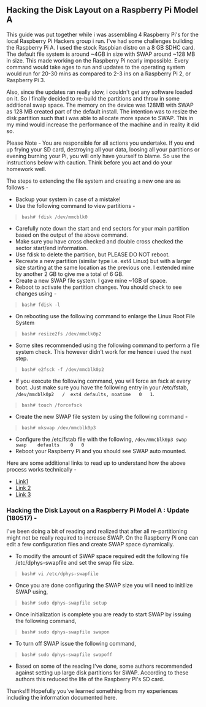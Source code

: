 

## Hacking the Disk Layout on a Raspberry Pi Model A 

This guide was put together while i was assembling 4 Raspberry Pi's for the local Raspberry Pi Hackers group i run. I've had some challenges building the Raspberry Pi A. I used the stock Raspbian distro on a 8 GB SDHC card. The default file system is around ~4GB in size with SWAP around ~128 MB in size. This made working on the Raspberry Pi nearly impossible. Every command would take ages to run and updates to the operating system would run for 20-30 mins as compared to 2-3 ins on a Raspberry Pi 2, or Raspberry Pi 3.  

Also, since the updates ran really slow, i couldn't get any software loaded on it. So I finally decided to re-build the partitions and throw in some additional swap space. The memory on the device was 128MB with SWAP as 128 MB created part of the default install. The intention was to resize the disk partition such that i was able to allocate more space to SWAP. This in my mind would increase the performance of the machine and in reality it did so. 

Please Note - You are responsible for all actions you undertake. If you end up frying your SD card, destroying all your data, loosing all your partitions or evening burning your Pi, you will only have yourself to blame. So use the instructions below with caution. Think before you act and do your homework well. 

The steps to extending the file system and creating a new one are as follows - 

* Backup your system in case of a mistake!
* Use the following command to view partitions - 

> `bash# fdisk /dev/mmcblk0` 

* Carefully note down the start and end sectors for your main partition based on the output of the above command.
* Make sure you have cross checked and double cross checked the sector start/end information.
* Use fdisk to delete the partition, but PLEASE DO NOT reboot.
* Recreate a new partition (similar type i.e. ext4 Linux) but with a larger size starting at the same location as the previous one. I extended mine by another 2 GB to give me a total of 6 GB.
* Create a new SWAP file system. I gave mine ~1GB of space. 
* Reboot to activate the partition changes. You should check to see changes using - 

> `bash# fdisk -l` 

* On rebooting use the following command to enlarge the Linux Root File System

> `bash# resize2fs /dev/mmclk0p2` 

* Some sites recommended using the following command to perform a file system check. This however didn't work for me hence i used the next step.

> `bash# e2fsck -f /dev/mmcblk0p2` 

* If you execute the following command, you will force an fsck at every boot. Just make sure you have the following entry in your /etc/fstab, `/dev/mmcblk0p2	/  ext4	defaults, noatime	0	1`.

> `bash# touch /forcefsck` 

* Create the new SWAP file system by using the following command - 

> `bash# mkswap /dev/mmcblk0p3`

* Configure the /etc/fstab file with the following, `/dev/mmcblk0p3	swap	swap	defaults	0	0`
* Reboot your Raspberry Pi and you should see SWAP auto mounted. 

Here are some additional links to read up to understand how the above process works technically - 

* [Link1](https://www.raspberrypi.org/forums/viewtopic.php?f=51&t=45265)
* [Link 2](https://www.raspberrypi.org/forums/viewtopic.php?f=29&t=86536)
* [Link 3](https://www.raspberrypi.org/forums/viewtopic.php?t=15870&p=884216)

### Hacking the Disk Layout on a Raspberry Pi Model A : Update (180517) -

I've been doing a bit of reading and realized that after all re-partitioning might not be really required to increase SWAP. On the Raspberry Pi one can edit a few configuration files and create SWAP space dynamically. 

* To modify the amount of SWAP space required edit the following file /etc/dphys-swapfile and set the swap file size.

> `bash# vi /etc/dphys-swapfile`

* Once you are done configuring the SWAP size you will need to initilize SWAP using, 

> `bash# sudo dphys-swapfile setup`

* Once initialization is complete you are ready to start SWAP by issuing the following command, 

> `bash# sudo dphys-swapfile swapon`

* To turn off SWAP issue the following command, 

> `bash# sudo dphys-swapfile swapoff`

* Based on some of the reading I've done, some authors recommended against setting up large disk partitions for SWAP. According to these authors this reduced the life of the Raspberry Pi's SD card. 


Thanks!!! Hopefully you've learned something from my experiences including the information documented here. 

